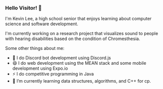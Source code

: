### Hello Visitor! 👋

I'm Kevin Lee, a high school senior that enjoys learning about computer science and software development. 

I'm currently working on a research project that visualizes sound to people with hearing disabilities based on the condition of Chromesthesia.

Some other things about me:
- 💬 I do Discord bot development using Discord.js
- 😄 I do web development using the MEAN stack and some mobile development using Expo.io
- ⚡ I do competitive programming in Java
- 🌱 I’m currently learning data structures, algorithms, and C++ for cp.

<!--
**123kevinlee/123kevinlee** is a ✨ _special_ ✨ repository because its `README.md` (this file) appears on your GitHub profile.

Here are some ideas to get you started:

- 🔭 I’m currently working on ...
- 🌱 I’m currently learning ...
- 👯 I’m looking to collaborate on ...
- 🤔 I’m looking for help with ...
- 💬 Ask me about ...
- 📫 How to reach me: ...
- 😄 Pronouns: ...
- ⚡ Fun fact: ...
-->
